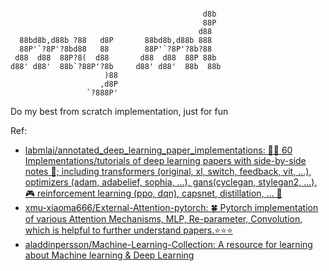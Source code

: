 ```

                                           d8b 
                                           88P 
                                          d88  
  88bd8b,d88b ?88   d8P       88bd8b,d88b 888  
  88P'`?8P'?8bd88   88        88P'`?8P'?8b?88  
 d88  d88  88P?8(  d88       d88  d88  88P 88b 
d88' d88'  88b`?88P'?8b     d88' d88'  88b  88b
                     )88                       
                    ,d8P                       
                 `?888P'                       

```

Do my best from scratch implementation, just for fun

Ref:
- [labmlai/annotated_deep_learning_paper_implementations: 🧑‍🏫 60 Implementations/tutorials of deep learning papers with side-by-side notes 📝; including transformers (original, xl, switch, feedback, vit, ...), optimizers (adam, adabelief, sophia, ...), gans(cyclegan, stylegan2, ...), 🎮 reinforcement learning (ppo, dqn), capsnet, distillation, ... 🧠](https://github.com/labmlai/annotated_deep_learning_paper_implementations)
- [xmu-xiaoma666/External-Attention-pytorch: 🍀 Pytorch implementation of various Attention Mechanisms, MLP, Re-parameter, Convolution, which is helpful to further understand papers.⭐⭐⭐](https://github.com/xmu-xiaoma666/External-Attention-pytorch)
- [aladdinpersson/Machine-Learning-Collection: A resource for learning about Machine learning & Deep Learning](https://github.com/aladdinpersson/Machine-Learning-Collection)
